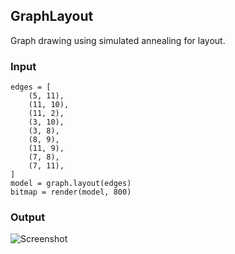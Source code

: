 ## GraphLayout

Graph drawing using simulated annealing for layout.

### Input

    edges = [
        (5, 11),
        (11, 10),
        (11, 2),
        (3, 10),
        (3, 8),
        (8, 9),
        (11, 9),
        (7, 8),
        (7, 11),
    ]
    model = graph.layout(edges)
    bitmap = render(model, 800)

### Output

![Screenshot](http://i.imgur.com/tR6fPCJ.png)
